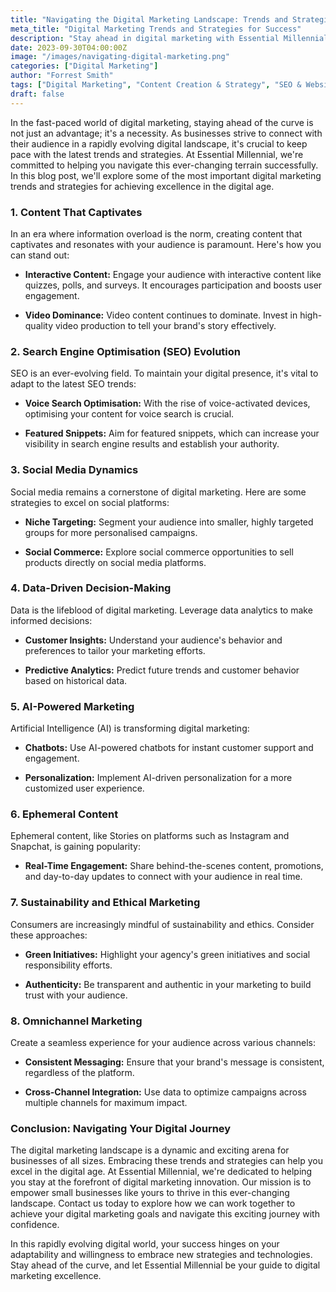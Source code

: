 ```yaml
---  
title: "Navigating the Digital Marketing Landscape: Trends and Strategies for Success"  
meta_title: "Digital Marketing Trends and Strategies for Success"  
description: "Stay ahead in digital marketing with Essential Millennial's insights on top trends and strategies. Empower your brand for success in the ever-changing online landscape"
date: 2023-09-30T04:00:00Z  
image: "/images/navigating-digital-marketing.png"  
categories: ["Digital Marketing"]
author: "Forrest Smith"  
tags: ["Digital Marketing", "Content Creation & Strategy", "SEO & Website Optimization", "Social Media", "Video & Multimedia", "Analytics & Insights", "AI & Automation", "Small Business", "Personalization & Voice", "AI & Chatbots"]
draft: false  
---
```


In the fast-paced world of digital marketing, staying ahead of the curve is not just an advantage; it's a necessity. As businesses strive to connect with their audience in a rapidly evolving digital landscape, it's crucial to keep pace with the latest trends and strategies. At Essential Millennial, we're committed to helping you navigate this ever-changing terrain successfully. In this blog post, we'll explore some of the most important digital marketing trends and strategies for achieving excellence in the digital age.

### **1. Content That Captivates**

In an era where information overload is the norm, creating content that captivates and resonates with your audience is paramount. Here's how you can stand out:

- **Interactive Content:** Engage your audience with interactive content like quizzes, polls, and surveys. It encourages participation and boosts user engagement.
    
- **Video Dominance:** Video content continues to dominate. Invest in high-quality video production to tell your brand's story effectively.
    

### **2. Search Engine Optimisation (SEO) Evolution**

SEO is an ever-evolving field. To maintain your digital presence, it's vital to adapt to the latest SEO trends:

- **Voice Search Optimisation:** With the rise of voice-activated devices, optimising your content for voice search is crucial.
    
- **Featured Snippets:** Aim for featured snippets, which can increase your visibility in search engine results and establish your authority.
    

### **3. Social Media Dynamics**

Social media remains a cornerstone of digital marketing. Here are some strategies to excel on social platforms:

- **Niche Targeting:** Segment your audience into smaller, highly targeted groups for more personalised campaigns.
    
- **Social Commerce:** Explore social commerce opportunities to sell products directly on social media platforms.
    

### **4. Data-Driven Decision-Making**

Data is the lifeblood of digital marketing. Leverage data analytics to make informed decisions:

- **Customer Insights:** Understand your audience's behavior and preferences to tailor your marketing efforts.
    
- **Predictive Analytics:** Predict future trends and customer behavior based on historical data.
    

### **5. AI-Powered Marketing**

Artificial Intelligence (AI) is transforming digital marketing:

- **Chatbots:** Use AI-powered chatbots for instant customer support and engagement.
    
- **Personalization:** Implement AI-driven personalization for a more customized user experience.
    

### **6. Ephemeral Content**

Ephemeral content, like Stories on platforms such as Instagram and Snapchat, is gaining popularity:

- **Real-Time Engagement:** Share behind-the-scenes content, promotions, and day-to-day updates to connect with your audience in real time.

### **7. Sustainability and Ethical Marketing**

Consumers are increasingly mindful of sustainability and ethics. Consider these approaches:

- **Green Initiatives:** Highlight your agency's green initiatives and social responsibility efforts.
    
- **Authenticity:** Be transparent and authentic in your marketing to build trust with your audience.
    

### **8. Omnichannel Marketing**

Create a seamless experience for your audience across various channels:

- **Consistent Messaging:** Ensure that your brand's message is consistent, regardless of the platform.
    
- **Cross-Channel Integration:** Use data to optimize campaigns across multiple channels for maximum impact.
    

### **Conclusion: Navigating Your Digital Journey**

The digital marketing landscape is a dynamic and exciting arena for businesses of all sizes. Embracing these trends and strategies can help you excel in the digital age. At Essential Millennial, we're dedicated to helping you stay at the forefront of digital marketing innovation. Our mission is to empower small businesses like yours to thrive in this ever-changing landscape. Contact us today to explore how we can work together to achieve your digital marketing goals and navigate this exciting journey with confidence.

In this rapidly evolving digital world, your success hinges on your adaptability and willingness to embrace new strategies and technologies. Stay ahead of the curve, and let Essential Millennial be your guide to digital marketing excellence.